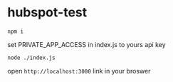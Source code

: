 # hubspot-test

`npm i`

set PRIVATE_APP_ACCESS in index.js to yours api key

`node ./index.js`

open `http://localhost:3000` link in your broswer